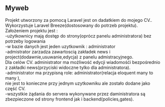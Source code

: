 ## Myweb <br>
Projekt utworzony za pomocą  Laravel jest on dadatkiem do mojego CV.. <br>
Wykorzystuje Laravel Breeze(dostosowany do potrzeb projektu).<br>
Założeniem projektu jest : <br>
-użytkownicy mają dostęp do strony(oprócz panelu administratora) bez potrzeby logowania <br>
-w bazie danych jest jeden uzytkownik : administrator <br>
-admistrator zarzadza zawartoscią zakładek news i project(dodawnie,usuwanie,edycja) z panelu admistracyjnego. <br>
Dla celów CV. administrator ma możliwość  edycji wiadomośći bezpośrednio<br>
z zakładki news(przyciski widoczne tylko dla administratora).<br>
-administrator ma przypisną role: administrator(relacja eloquent many to many ),<br>
nie jest to konieczne przy jednym uzytkowniku ale zostało dodane jako część CV.<br>
-wszystkie żądania do servera wykonywane przez daministratora są zbezpieczone od strony frontend jak i backend(policies,gates).<br>
